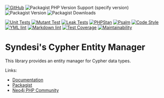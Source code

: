 [![GitHub](https://img.shields.io/github/license/Syndesi/cypher-entity-manager)](https://github.com/Syndesi/cypher-entity-manager/blob/main/LICENSE)
![Packagist PHP Version Support (specify version)](https://img.shields.io/packagist/php-v/syndesi/cypher-entity-manager/dev-main)
![Packagist Version](https://img.shields.io/packagist/v/syndesi/cypher-entity-manager)
![Packagist Downloads](https://img.shields.io/packagist/dm/syndesi/cypher-entity-manager)

[![Unit Tests](https://github.com/Syndesi/cypher-entity-manager/actions/workflows/ci-unit-test.yml/badge.svg)](https://github.com/Syndesi/cypher-entity-manager/actions/workflows/ci-unit-test.yml)
[![Mutant Test](https://github.com/Syndesi/cypher-entity-manager/actions/workflows/ci-mutant-test.yml/badge.svg)](https://github.com/Syndesi/cypher-entity-manager/actions/workflows/ci-mutant-test.yml)
[![Leak Tests](https://github.com/Syndesi/cypher-entity-manager/actions/workflows/ci-leak-test.yml/badge.svg)](https://github.com/Syndesi/cypher-entity-manager/actions/workflows/ci-leak-test.yml)
[![PHPStan](https://github.com/Syndesi/cypher-entity-manager/actions/workflows/ci-phpstan.yml/badge.svg)](https://github.com/Syndesi/cypher-entity-manager/actions/workflows/ci-phpstan.yml)
[![Psalm](https://github.com/Syndesi/cypher-entity-manager/actions/workflows/ci-psalm.yml/badge.svg)](https://github.com/Syndesi/cypher-entity-manager/actions/workflows/ci-psalm.yml)
[![Code Style](https://github.com/Syndesi/cypher-entity-manager/actions/workflows/ci-code-style.yml/badge.svg)](https://github.com/Syndesi/cypher-entity-manager/actions/workflows/ci-code-style.yml)
[![YML lint](https://github.com/Syndesi/cypher-entity-manager/actions/workflows/ci-yml-lint.yml/badge.svg)](https://github.com/Syndesi/cypher-entity-manager/actions/workflows/ci-yml-lint.yml)
[![Markdown lint](https://github.com/Syndesi/cypher-entity-manager/actions/workflows/ci-markdown-lint.yml/badge.svg)](https://github.com/Syndesi/cypher-entity-manager/actions/workflows/ci-markdown-lint.yml)
[![Test Coverage](https://api.codeclimate.com/v1/badges/ecd3da92ddb4d8ac99a5/test_coverage)](https://codeclimate.com/github/Syndesi/cypher-entity-manager/test_coverage)
[![Maintainability](https://api.codeclimate.com/v1/badges/ecd3da92ddb4d8ac99a5/maintainability)](https://codeclimate.com/github/Syndesi/cypher-entity-manager/maintainability)

# Syndesi's Cypher Entity Manager

This library provides an entity manager for Cypher data types.

Links:

- [Documentation](https://syndesi.github.io/cypher-entity-manager)
- [Packagist](https://packagist.org/packages/syndesi/cypher-entity-manager)
- [Neo4j PHP Community](https://github.com/neo4j-php)
